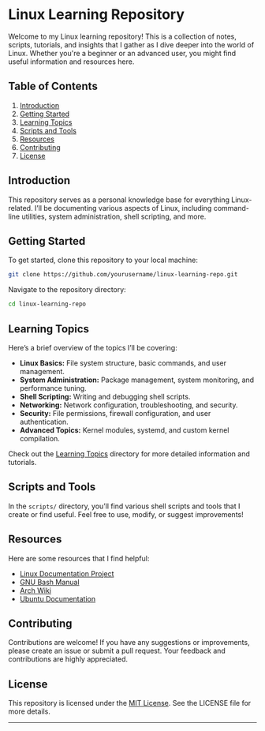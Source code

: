 
# Linux Learning Repository

Welcome to my Linux learning repository! This is a collection of notes, scripts, tutorials, and insights that I gather as I dive deeper into the world of Linux. Whether you're a beginner or an advanced user, you might find useful information and resources here.

## Table of Contents

1. [Introduction](#introduction)
2. [Getting Started](#getting-started)
3. [Learning Topics](#learning-topics)
4. [Scripts and Tools](#scripts-and-tools)
5. [Resources](#resources)
6. [Contributing](#contributing)
7. [License](#license)

## Introduction

This repository serves as a personal knowledge base for everything Linux-related. I’ll be documenting various aspects of Linux, including command-line utilities, system administration, shell scripting, and more.

## Getting Started

To get started, clone this repository to your local machine:

```bash
git clone https://github.com/yourusername/linux-learning-repo.git
```

Navigate to the repository directory:

```bash
cd linux-learning-repo
```

## Learning Topics

Here’s a brief overview of the topics I’ll be covering:

- **Linux Basics:** File system structure, basic commands, and user management.
- **System Administration:** Package management, system monitoring, and performance tuning.
- **Shell Scripting:** Writing and debugging shell scripts.
- **Networking:** Network configuration, troubleshooting, and security.
- **Security:** File permissions, firewall configuration, and user authentication.
- **Advanced Topics:** Kernel modules, systemd, and custom kernel compilation.

Check out the [Learning Topics](learning-topics) directory for more detailed information and tutorials.

## Scripts and Tools

In the `scripts/` directory, you’ll find various shell scripts and tools that I create or find useful. Feel free to use, modify, or suggest improvements!

## Resources

Here are some resources that I find helpful:

- [Linux Documentation Project](http://tldp.org/)
- [GNU Bash Manual](https://www.gnu.org/software/bash/manual/)
- [Arch Wiki](https://wiki.archlinux.org/)
- [Ubuntu Documentation](https://help.ubuntu.com/)

## Contributing

Contributions are welcome! If you have any suggestions or improvements, please create an issue or submit a pull request. Your feedback and contributions are highly appreciated.

## License

This repository is licensed under the [MIT License](LICENSE). See the LICENSE file for more details.

---

